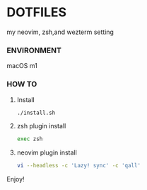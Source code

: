 # DOTFILES
my neovim, zsh,and wezterm setting

### ENVIRONMENT
macOS m1

### HOW TO

1. Install

   ```zsh
   ./install.sh
   ```


1. zsh plugin install

   ```zsh
   exec zsh
   ```

1. neovim plugin install

   ```zsh
   vi --headless -c 'Lazy! sync' -c 'qall'
   ```

Enjoy!

